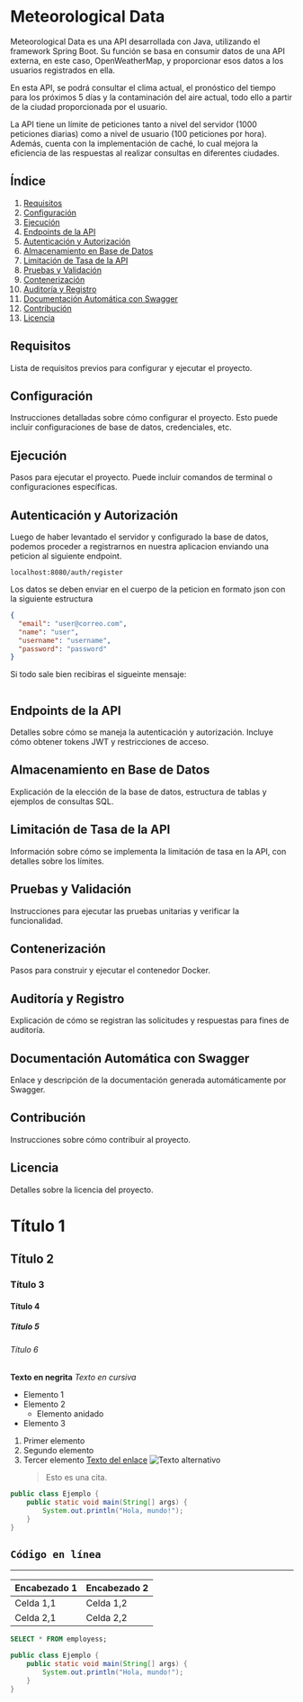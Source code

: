 # Meteorological Data

Meteorological Data es una API desarrollada con Java, utilizando el
framework Spring Boot. Su función se basa en consumir datos de una API
externa, en este caso, OpenWeatherMap, y proporcionar esos datos a los
usuarios registrados en ella.

En esta API, se podrá consultar el clima actual, el pronóstico del
tiempo para los próximos 5 días y la contaminación del aire actual,
todo ello a partir de la ciudad proporcionada por el usuario.

La API tiene un límite de peticiones tanto a nivel del servidor (1000
peticiones diarias) como a nivel de usuario (100 peticiones por hora).
Además, cuenta con la implementación de caché, lo cual mejora la
eficiencia de las respuestas al realizar consultas en diferentes
ciudades.

## Índice

1. [Requisitos](#requisitos)
2. [Configuración](#configuración)
3. [Ejecución](#ejecución)
4. [Endpoints de la API](#endpoints-de-la-api)
5. [Autenticación y Autorización](#autenticación-y-autorización)
6. [Almacenamiento en Base de Datos](#almacenamiento-en-base-de-datos)
7. [Limitación de Tasa de la API](#limitación-de-tasa-de-la-api)
8. [Pruebas y Validación](#pruebas-y-validación)
9. [Contenerización](#contenerización)
10. [Auditoría y Registro](#auditoría-y-registro)
11. [Documentación Automática con Swagger](#documentación-automática-con-swagger)
12. [Contribución](#contribución)
13. [Licencia](#licencia)

## Requisitos

Lista de requisitos previos para configurar y ejecutar el proyecto.

## Configuración

Instrucciones detalladas sobre cómo configurar el proyecto. Esto puede incluir configuraciones de base de datos, credenciales, etc.

## Ejecución

Pasos para ejecutar el proyecto. Puede incluir comandos de terminal o configuraciones específicas.

## Autenticación y Autorización

Luego de haber levantado el servidor y configurado la base de datos,
podemos proceder a registrarnos en nuestra aplicacion enviando una peticion
al siguiente endpoint.

```url
localhost:8080/auth/register
```

Los datos se deben enviar en el cuerpo de la peticion en formato json
con la siguiente estructura

```json
{
  "email": "user@correo.com",
  "name": "user",
  "username": "username",
  "password": "password"
}
```

Si todo sale bien recibiras el sigueinte mensaje:

```json

```

## Endpoints de la API

Detalles sobre cómo se maneja la autenticación y autorización. Incluye cómo obtener tokens JWT y restricciones de acceso.

## Almacenamiento en Base de Datos

Explicación de la elección de la base de datos, estructura de tablas y ejemplos de consultas SQL.

## Limitación de Tasa de la API

Información sobre cómo se implementa la limitación de tasa en la API, con detalles sobre los límites.

## Pruebas y Validación

Instrucciones para ejecutar las pruebas unitarias y verificar la funcionalidad.

## Contenerización

Pasos para construir y ejecutar el contenedor Docker.

## Auditoría y Registro

Explicación de cómo se registran las solicitudes y respuestas para fines de auditoría.

## Documentación Automática con Swagger

Enlace y descripción de la documentación generada automáticamente por Swagger.

## Contribución

Instrucciones sobre cómo contribuir al proyecto.

## Licencia

Detalles sobre la licencia del proyecto.

# Título 1

## Título 2

### Título 3

#### Título 4

##### Título 5

###### Título 6

**Texto en negrita**
_Texto en cursiva_

- Elemento 1
- Elemento 2
  - Elemento anidado
- Elemento 3

1. Primer elemento
2. Segundo elemento
3. Tercer elemento
   [Texto del enlace](URL)
   ![Texto alternativo](URL_de_la_imagen)
   > Esto es una cita.

```java
public class Ejemplo {
    public static void main(String[] args) {
        System.out.println("Hola, mundo!");
    }
}
```

## `Código en línea`

---

| Encabezado 1 | Encabezado 2 |
| ------------ | ------------ |
| Celda 1,1    | Celda 1,2    |
| Celda 2,1    | Celda 2,2    |

```sql
SELECT * FROM employess;
```

```java
public class Ejemplo {
    public static void main(String[] args) {
        System.out.println("Hola, mundo!");
    }
}
```

